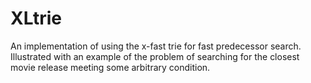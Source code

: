 XLtrie
======

An implementation of using the x-fast trie for fast predecessor search. Illustrated with an example of the problem of searching for the closest movie release meeting some arbitrary condition.
